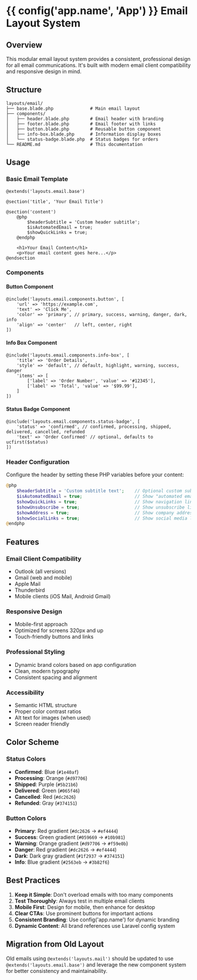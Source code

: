# {{ config('app.name', 'App') }} Email Layout System

## Overview
This modular email layout system provides a consistent, professional design for all email communications. It's built with modern email client compatibility and responsive design in mind.

## Structure

```
layouts/email/
├── base.blade.php              # Main email layout
├── components/
│   ├── header.blade.php        # Email header with branding
│   ├── footer.blade.php        # Email footer with links
│   ├── button.blade.php        # Reusable button component
│   ├── info-box.blade.php      # Information display boxes
│   └── status-badge.blade.php  # Status badges for orders
└── README.md                   # This documentation
```

## Usage

### Basic Email Template
```blade
@extends('layouts.email.base')

@section('title', 'Your Email Title')

@section('content')
    @php
        $headerSubtitle = 'Custom header subtitle';
        $isAutomatedEmail = true;
        $showQuickLinks = true;
    @endphp

    <h1>Your Email Content</h1>
    <p>Your email content goes here...</p>
@endsection
```

### Components

#### Button Component
```blade
@include('layouts.email.components.button', [
    'url' => 'https://example.com',
    'text' => 'Click Me',
    'color' => 'primary', // primary, success, warning, danger, dark, info
    'align' => 'center'   // left, center, right
])
```

#### Info Box Component
```blade
@include('layouts.email.components.info-box', [
    'title' => 'Order Details',
    'style' => 'default', // default, highlight, warning, success, danger
    'items' => [
        ['label' => 'Order Number', 'value' => '#12345'],
        ['label' => 'Total', 'value' => '$99.99'],
    ]
])
```

#### Status Badge Component
```blade
@include('layouts.email.components.status-badge', [
    'status' => 'confirmed', // confirmed, processing, shipped, delivered, cancelled, refunded
    'text' => 'Order Confirmed' // optional, defaults to ucfirst($status)
])
```

### Header Configuration
Configure the header by setting these PHP variables before your content:

```php
@php
    $headerSubtitle = 'Custom subtitle text';    // Optional custom subtitle
    $isAutomatedEmail = true;                    // Show "automated email" notice
    $showQuickLinks = true;                      // Show navigation links in footer
    $showUnsubscribe = true;                     // Show unsubscribe link
    $showAddress = true;                         // Show company address
    $showSocialLinks = true;                     // Show social media links
@endphp
```

## Features

### Email Client Compatibility
- Outlook (all versions)
- Gmail (web and mobile)
- Apple Mail
- Thunderbird
- Mobile clients (iOS Mail, Android Gmail)

### Responsive Design
- Mobile-first approach
- Optimized for screens 320px and up
- Touch-friendly buttons and links

### Professional Styling
- Dynamic brand colors based on app configuration
- Clean, modern typography
- Consistent spacing and alignment

### Accessibility
- Semantic HTML structure
- Proper color contrast ratios
- Alt text for images (when used)
- Screen reader friendly

## Color Scheme

### Status Colors
- **Confirmed**: Blue (`#1e40af`)
- **Processing**: Orange (`#d97706`)
- **Shipped**: Purple (`#5b21b6`)
- **Delivered**: Green (`#065f46`)
- **Cancelled**: Red (`#dc2626`)
- **Refunded**: Gray (`#374151`)

### Button Colors
- **Primary**: Red gradient (`#dc2626` → `#ef4444`)
- **Success**: Green gradient (`#059669` → `#10b981`)
- **Warning**: Orange gradient (`#d97706` → `#f59e0b`)
- **Danger**: Red gradient (`#dc2626` → `#ef4444`)
- **Dark**: Dark gray gradient (`#1f2937` → `#374151`)
- **Info**: Blue gradient (`#2563eb` → `#3b82f6`)

## Best Practices

1. **Keep it Simple**: Don't overload emails with too many components
2. **Test Thoroughly**: Always test in multiple email clients
3. **Mobile First**: Design for mobile, then enhance for desktop
4. **Clear CTAs**: Use prominent buttons for important actions
5. **Consistent Branding**: Use config('app.name') for dynamic branding
6. **Dynamic Content**: All brand references use Laravel config system

## Migration from Old Layout

Old emails using `@extends('layouts.mail')` should be updated to use `@extends('layouts.email.base')` and leverage the new component system for better consistency and maintainability.